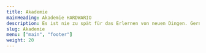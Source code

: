```yaml
---
title: Akademie
mainHeading: Akademie HARDWARIO
description: Es ist nie zu spät für das Erlernen von neuen Dingen. Gerne können Sie unsere Videos, Lernmaterialien und weitere Inhalte für ein besseres Verständnis der IoT-Welt, von Industrie 4.0 und HARDWARIO-Geräten nutzen.
slug: Akademie
menu: ["main", "footer"]
weight: 20
---
```


